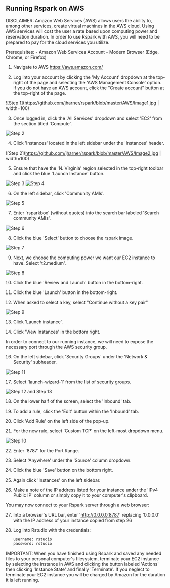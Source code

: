 ## Running Rspark on AWS  ##
DISCLAIMER: 
Amazon Web Services (AWS) allows users the ability to, among other services, create virtual machines in the AWS cloud.  Using AWS services will cost the user a rate based upon computing power and reservation duration.  In order to use Rspark with AWS, you will need to be prepared to pay for the cloud services you utilize.

Prerequisites:
	-	 Amazon Web Services Account
	-  Modern Browser (Edge, Chrome, or Firefox)

1. Navigate to AWS https://aws.amazon.com/

2. Log into your account by clicking the 'My Account' dropdown at the top-right of the page and selecting the 'AWS Management Console' option. If you do not have an AWS account, click the "Create account" button at the top-right of the page.

![Step 1](https://github.com/jharner/rspark/blob/master/AWS/Image1.jpg | width=100)



3. Once logged in, click the 'All Services' dropdown and select 'EC2' from the section titled 'Compute'.

![Step 2](https://github.com/jharner/rspark/blob/master/AWS/Image13.jpg)



4. Click 'Instances' located in the left sidebar under the 'Instances' header.

![Step 2](https://github.com/jharner/rspark/blob/master/AWS/Image2.jpg | width=100)

5. Ensure that have the 'N. Virginia' region selected in the top-right toolbar and click the blue 'Launch Instance' button.

![Step 3](https://github.com/jharner/rspark/blob/master/AWS/Image3.jpg)
![Step 4](https://github.com/jharner/rspark/blob/master/AWS/Image4.jpg)



6. On the left sidebar, click 'Community AMIs'.

 ![Step 5](https://github.com/jharner/rspark/blob/master/AWS/Image5.jpg)



7. Enter 'rsparkbox' (without quotes) into the search bar labeled 'Search community AMIs'.

 ![Step 6](https://github.com/jharner/rspark/blob/master/AWS/Image6.jpg)


		
8. Click the blue 'Select' button to choose the rspark image.

 ![Step 7](https://github.com/jharner/rspark/blob/master/AWS/Image7.jpg)




9. Next, we choose the computing power we want our EC2 instance to have.  Select 't2.medium'.

 ![Step 8](https://github.com/jharner/rspark/blob/master/AWS/Image8.jpg)



10. Click the blue 'Review and Launch' button in the bottom-right.

11. Click the blue 'Launch' button in the bottom-right.

12. When asked to select a key, select "Continue without a key pair"

![Step 9](https://github.com/jharner/rspark/blob/master/AWS/Image9.jpg)



13. Click 'Launch instance'.

14. Click 'View Instances' in the bottom right.

In order to connect to our running instance, we will need to expose the necessary port through the AWS security group. 

16. On the left sidebar, click 'Security Groups' under the 'Network & Security' subheader.

![Step 11](https://github.com/jharner/rspark/blob/master/AWS/Image11.jpg)




17. Select 'launch-wizard-1' from the list of security groups.

![Step 12 and Step 13](https://github.com/jharner/rspark/blob/master/AWS/Image12.jpg)



18. On the lower half of the screen, select the 'Inbound' tab.

19. To add a rule, click the 'Edit' button within the 'Inbound' tab.

20. Click 'Add Rule' on the left side of the pop-up.

21. For the new rule, select 'Custom TCP' on the left-most dropdown menu.

 ![Step 10](https://github.com/jharner/rspark/blob/master/AWS/Image10.jpg)



22. Enter '8787' for the Port Range.

23. Select 'Anywhere' under the 'Source' column dropdown.

24. Click the blue 'Save' button on the bottom right.

25. Again click 'Instances' on the left sidebar.

26. Make a note of the IP address listed for your instance under the 'IPv4 Public IP' column or simply copy it to your computer's clipboard.

You may now connect to your Rspark server through a web browser:

27. Into a browser's URL bar, enter 'http://0.0.0.0:8787' replacing '0.0.0.0' with the IP address of your instance copied from step 26

33. Log into Rstudio with the credentials:

		username: rstudio
		password: rstudio

IMPORTANT:  When you have finished using Rspark and saved any needed files to your personal computer's filesystem, terminate your EC2 instance by selecting the instance in AWS and clicking the button labeled 'Actions' then clicking 'Instance State' and finally 'Terminate'.  If you neglect to terminate your EC2 instance you will be charged by Amazon for the duration it is left running.



